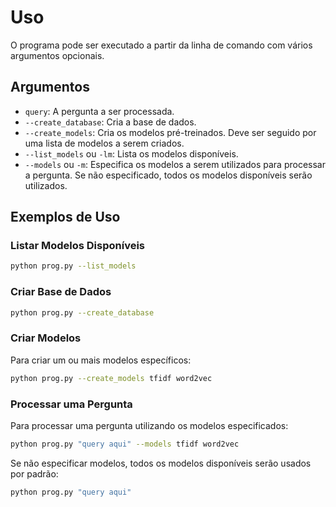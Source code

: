 # Uso

O programa pode ser executado a partir da linha de comando com vários argumentos opcionais.

## Argumentos

- `query`: A pergunta a ser processada.
- `--create_database`: Cria a base de dados.
- `--create_models`: Cria os modelos pré-treinados. Deve ser seguido por uma lista de modelos a serem criados.
- `--list_models` ou `-lm`: Lista os modelos disponíveis.
- `--models` ou `-m`: Especifica os modelos a serem utilizados para processar a pergunta. Se não especificado, todos os modelos disponíveis serão utilizados.

## Exemplos de Uso

### Listar Modelos Disponíveis

```bash
python prog.py --list_models
```

### Criar Base de Dados

```bash
python prog.py --create_database
```

### Criar Modelos

Para criar um ou mais modelos específicos:

```bash
python prog.py --create_models tfidf word2vec
```

### Processar uma Pergunta

Para processar uma pergunta utilizando os modelos especificados:

```bash
python prog.py "query aqui" --models tfidf word2vec
```

Se não especificar modelos, todos os modelos disponíveis serão usados por padrão:

```bash
python prog.py "query aqui"
```

